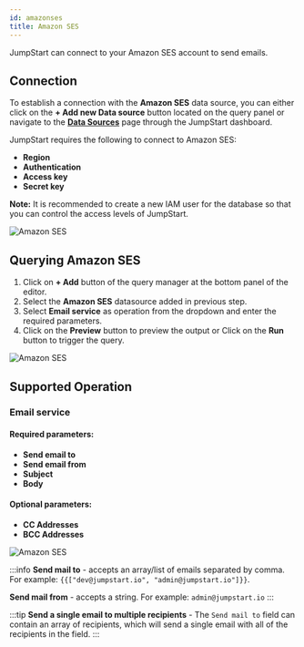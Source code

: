```yaml
---
id: amazonses
title: Amazon SES
---
```


JumpStart can connect to your Amazon SES account to send emails.

<div style={{paddingTop:'24px'}}>

## Connection

To establish a connection with the **Amazon SES** data source, you can either click on the **+ Add new Data source** button located on the query panel or navigate to the **[Data Sources](/docs/data-sources/overview)** page through the JumpStart dashboard.

JumpStart requires the following to connect to Amazon SES:

- **Region**
- **Authentication**
- **Access key**
- **Secret key**

**Note:** It is recommended to create a new IAM user for the database so that you can control the access levels of JumpStart.

<div style={{textAlign: 'center'}}>

<img className="screenshot-full" src="/img/datasource-reference/amazonses/connection-v2.png" alt="Amazon SES" />

</div>

</div>

<div style={{paddingTop:'24px'}}>

## Querying Amazon SES

1. Click on **+ Add** button of the query manager at the bottom panel of the editor.
2. Select the **Amazon SES** datasource added in previous step.
3. Select **Email service** as operation from the dropdown and enter the required parameters.
4. Click on the **Preview** button to preview the output or Click on the **Run** button to trigger the query.

<img className="screenshot-full" src="/img/datasource-reference/amazonses/operations.png" alt="Amazon SES" />

</div>

<div style={{paddingTop:'24px'}}>

## Supported Operation

### Email service

#### Required parameters:
- **Send email to**
- **Send email from**
- **Subject**
- **Body**


#### Optional parameters:
- **CC Addresses**
- **BCC Addresses**

<img className="screenshot-full" src="/img/datasource-reference/amazonses/email-service.png" alt="Amazon SES" />


:::info
**Send mail to** - accepts an array/list of emails separated by comma.
For example:
`{{["dev@jumpstart.io", "admin@jumpstart.io"]}}`.

**Send mail from** - accepts a string.
For example: `admin@jumpstart.io`
:::

:::tip
**Send a single email to multiple recipients** - The `Send mail to` field can contain an array of recipients, which will send a single email with all of the recipients in the field.
:::

</div>